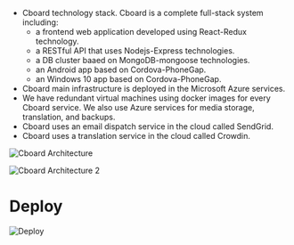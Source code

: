 * Cboard technology stack. Cboard is a complete full-stack system including:
  * a frontend web application developed using React-Redux technology.
  * a RESTful API that uses Nodejs-Express technologies.
  * a DB cluster baaed on MongoDB-mongoose technologies.
  * an Android app based on Cordova-PhoneGap.
  * an Windows 10 app based on Cordova-PhoneGap.
* Cboard main infrastructure is deployed in the Microsoft Azure services. 
* We have redundant virtual machines using docker images for every Cboard service. We also use Azure services for media storage, translation, and backups.
* Cboard uses an email dispatch service in the cloud called SendGrid.
* Cboard uses a translation service in the cloud called Crowdin.

![Cboard Architecture](https://github.com/cboard-org/cboard-io/blob/master/images/cboard-architecture.png)

![Cboard Architecture 2](https://user-images.githubusercontent.com/80465873/165971934-61c92a7a-8c35-4096-97a6-e2e0f2a2e02a.png)

# Deploy

![Deploy](https://user-images.githubusercontent.com/80465873/165971876-121775ed-2afb-4d86-b533-cadb7761957b.png)


